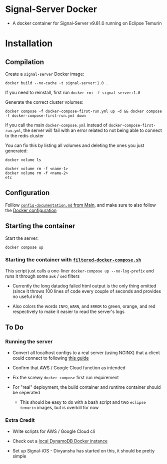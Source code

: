# Signal-Server Docker

- A docker container for Signal-Server v9.81.0 running on Eclipse Temurin

# Installation

## Compilation

Create a `signal-server` Docker image:

```
docker build --no-cache -t signal-server:1.0 .
```

If you need to reinstall, first run `docker rmi -f signal-server:1.0`

Generate the correct cluster volumes:

```
docker compose -f docker-compose-first-run.yml up -d && docker compose -f docker-compose-first-run.yml down
```

If you call the main `docker-compose.yml` instead of `docker-compose-first-run.yml`, the server will fail with an error related to not being able to connect to the redis cluster

You can fix this by listing all volumes and deleting the ones you just generated:

```
docker volume ls

docker volume rm -f <name-1>
docker volume rm -f <name-2>
etc
```

## Configuration

Folllow [`config-documentation.md` from Main](https://github.com/JJTofflemire/Signal-Server/blob/main/docs/config-documentation.md), and make sure to also follow the [Docker configuration](https://github.com/JJTofflemire/Signal-Server/blob/main/docs/config-documentation.md#dockerized-signal-server-documentation)

## Starting the container

Start the server:

```
docker compose up
```

### Starting the container with [`filtered-docker-compose.sh`](filtered-docker-compose.sh)

This script just calls a one-liner `docker-compose up --no-log-prefix` and runs it through some `awk` / `sed` filters

- Currently the long datadog failed html output is the only thing omitted (since it throws 100 lines of code every couple of seconds and provides no useful info)

- Also colors the words `INFO`, `WARN`, and `ERROR` to green, orange, and red respectively to make it easier to read the server's logs

## To Do

### Running the server

- Convert all localhost configs to a real server (using NGINX) that a client could connect to following [this guide](https://github.com/madeindra/signal-setup-guide/tree/master/signal-server-2.92)

- Confirm that AWS / Google Cloud function as intended

- Fix the screwy `docker-compose` first run requirement

- For "real" deployment, the build container and runtime container should be seperated

    - This should be easy to do with a bash script and two `eclipse temurin` images, but is overkill for now

### Extra Credit

- Write scripts for AWS / Google Cloud cli

- Check out a [local DynamoDB Docker instance](https://github.com/madeindra/signal-setup-guide/blob/master/signal-server-5.xx/docker-compose.yml)

- Set up Signal-iOS - Divyanshu has started on this, it should be pretty simple
